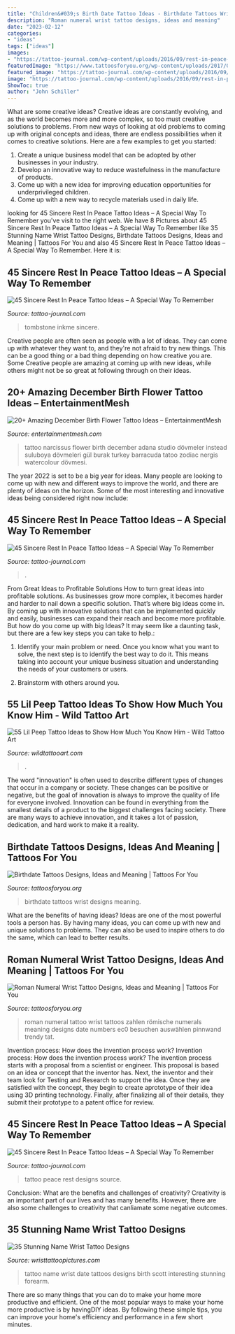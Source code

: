 ```yaml
---
title: "Children&#039;s Birth Date Tattoo Ideas - Birthdate Tattoos Wrist Designs Meaning"
description: "Roman numeral wrist tattoo designs, ideas and meaning"
date: "2023-02-12"
categories:
- "ideas"
tags: ["ideas"]
images:
- "https://tattoo-journal.com/wp-content/uploads/2016/09/rest-in-peace-tattoo30-768x768.jpg"
featuredImage: "https://www.tattoosforyou.org/wp-content/uploads/2017/08/Birthdate-Tattoos-on-Wrist.jpg"
featured_image: "https://tattoo-journal.com/wp-content/uploads/2016/09/rest-in-peace-tattoo11.jpg"
image: "https://tattoo-journal.com/wp-content/uploads/2016/09/rest-in-peace-tattoo30-768x768.jpg"
ShowToc: true
author: "John Schiller"
---
```



What are some creative ideas?
Creative ideas are constantly evolving, and as the world becomes more and more complex, so too must creative solutions to problems. From new ways of looking at old problems to coming up with original concepts and ideas, there are endless possibilities when it comes to creative solutions. Here are a few examples to get you started:
1. Create a unique business model that can be adopted by other businesses in your industry.
2. Develop an innovative way to reduce wastefulness in the manufacture of products.
3. Come up with a new idea for improving education opportunities for underprivileged children.
4. Come up with a new way to recycle materials used in daily life.

	

		
looking for 45 Sincere Rest In Peace Tattoo Ideas – A Special Way To Remember you've visit to the right web. We have 8 Pictures about 45 Sincere Rest In Peace Tattoo Ideas – A Special Way To Remember like 35 Stunning Name Wrist Tattoo Designs, Birthdate Tattoos Designs, Ideas and Meaning | Tattoos For You and also 45 Sincere Rest In Peace Tattoo Ideas – A Special Way To Remember. Here it is:
		
    
## 45 Sincere Rest In Peace Tattoo Ideas – A Special Way To Remember

<img loading=lazy src="https://tattoo-journal.com/wp-content/uploads/2016/09/rest-in-peace-tattoo11.jpg" onerror="this.onerror=null;this.src='https://tse1.mm.bing.net/th?id=OIP.ZU3fJsenKPLLeLVCJJ8zfgHaIc&amp;pid=15.1';" alt="45 Sincere Rest In Peace Tattoo Ideas – A Special Way To Remember">

_Source: tattoo-journal.com_

>tombstone inkme sincere. 

	

Creative people are often seen as people with a lot of ideas. They can come up with whatever they want to, and they're not afraid to try new things. This can be a good thing or a bad thing depending on how creative you are. Some Creative people are amazing at coming up with new ideas, while others might not be so great at following through on their ideas.

    
## 20+ Amazing December Birth Flower Tattoo Ideas – EntertainmentMesh

<img loading=lazy src="https://i.pinimg.com/736x/7f/42/1b/7f421b69e48350f81fba6cd68b4d3c5d.jpg" onerror="this.onerror=null;this.src='https://tse1.mm.bing.net/th?id=OIP.a78orMpSXpiqL0oN2Y_FFAHaHa&amp;pid=15.1';" alt="20+ Amazing December Birth Flower Tattoo Ideas – EntertainmentMesh">

_Source: entertainmentmesh.com_

>tattoo narcissus flower birth december adana studio dövmeler instead suluboya dövmeleri gül burak turkey barracuda tatoo zodiac nergis watercolour dövmesi. 

	

The year 2022 is set to be a big year for ideas. Many people are looking to come up with new and different ways to improve the world, and there are plenty of ideas on the horizon. Some of the most interesting and innovative ideas being considered right now include: 

    
## 45 Sincere Rest In Peace Tattoo Ideas – A Special Way To Remember

<img loading=lazy src="https://tattoo-journal.com/wp-content/uploads/2016/09/rest-in-peace-tattoo30-768x768.jpg" onerror="this.onerror=null;this.src='https://tse2.mm.bing.net/th?id=OIP.zOc-bcqO5YNVRqL3ek9PRwHaHa&amp;pid=15.1';" alt="45 Sincere Rest In Peace Tattoo Ideas – A Special Way To Remember">

_Source: tattoo-journal.com_

>. 

	

From Great Ideas to Profitable Solutions
How to turn great ideas into profitable solutions. As businesses grow more complex, it becomes harder and harder to nail down a specific solution. That’s where big ideas come in. By coming up with innovative solutions that can be implemented quickly and easily, businesses can expand their reach and become more profitable.
But how do you come up with big Ideas? It may seem like a daunting task, but there are a few key steps you can take to help.:

1) Identify your main problem or need. Once you know what you want to solve, the next step is to identify the best way to do it. This means taking into account your unique business situation and understanding the needs of your customers or users.

2) Brainstorm with others around you.

    
## 55 Lil Peep Tattoo Ideas To Show How Much You Know Him - Wild Tattoo Art

<img loading=lazy src="https://www.wildtattooart.com/wp-content/uploads/2021/05/Lil_Peep_Tattoos-16052122.jpg" onerror="this.onerror=null;this.src='https://tse2.mm.bing.net/th?id=OIP.d9liMpl5UYPYlc8XVwo8VgHaI2&amp;pid=15.1';" alt="55 Lil Peep Tattoo Ideas to Show How Much You Know Him - Wild Tattoo Art">

_Source: wildtattooart.com_

>. 

	

The word "innovation" is often used to describe different types of changes that occur in a company or society. These changes can be positive or negative, but the goal of innovation is always to improve the quality of life for everyone involved. Innovation can be found in everything from the smallest details of a product to the biggest challenges facing society. There are many ways to achieve innovation, and it takes a lot of passion, dedication, and hard work to make it a reality.

    
## Birthdate Tattoos Designs, Ideas And Meaning | Tattoos For You

<img loading=lazy src="https://www.tattoosforyou.org/wp-content/uploads/2017/08/Birthdate-Tattoos-on-Wrist.jpg" onerror="this.onerror=null;this.src='https://tse2.mm.bing.net/th?id=OIP.59akwC25EEJOlVNMywbUIQHaJ4&amp;pid=15.1';" alt="Birthdate Tattoos Designs, Ideas and Meaning | Tattoos For You">

_Source: tattoosforyou.org_

>birthdate tattoos wrist designs meaning. 

	

What are the benefits of having ideas?
Ideas are one of the most powerful tools a person has. By having many ideas, you can come up with new and unique solutions to problems. They can also be used to inspire others to do the same, which can lead to better results.

    
## Roman Numeral Wrist Tattoo Designs, Ideas And Meaning | Tattoos For You

<img loading=lazy src="http://www.tattoosforyou.org/wp-content/uploads/2017/10/Roman-Numeral-Wrist-Tattoo-Photos.jpg" onerror="this.onerror=null;this.src='https://tse3.mm.bing.net/th?id=OIP.5novBXjY4t-_ueGFKZ9ZtQHaLP&amp;pid=15.1';" alt="Roman Numeral Wrist Tattoo Designs, Ideas and Meaning | Tattoos For You">

_Source: tattoosforyou.org_

>roman numeral tattoo wrist tattoos zahlen römische numerals meaning designs date numbers ec0 besuchen auswählen pinnwand trendy tat. 

	

Invention process: How does the invention process work?
Invention process: How does the invention process work?
The invention process starts with a proposal from a scientist or engineer. This proposal is based on an idea or concept that the inventor has. Next, the inventor and their team look for Testing and Research to support the idea. Once they are satisfied with the concept, they begin to create aprototype of their idea using 3D printing technology. Finally, after finalizing all of their details, they submit their prototype to a patent office for review.

    
## 45 Sincere Rest In Peace Tattoo Ideas – A Special Way To Remember

<img loading=lazy src="https://tattoo-journal.com/wp-content/uploads/2016/09/Rest-In-Peace-Tattoo_-3-650x650.jpg" onerror="this.onerror=null;this.src='https://tse3.mm.bing.net/th?id=OIP.xWWUL1FK5EK5WT-n9UHUfwHaHa&amp;pid=15.1';" alt="45 Sincere Rest In Peace Tattoo Ideas – A Special Way To Remember">

_Source: tattoo-journal.com_

>tattoo peace rest designs source. 

	

Conclusion: What are the benefits and challenges of creativity?
Creativity is an important part of our lives and has many benefits. However, there are also some challenges to creativity that canliamate some negative outcomes.

    
## 35 Stunning Name Wrist Tattoo Designs

<img loading=lazy src="http://www.wristtattoopictures.com/wp-content/uploads/2016/06/Name-And-Date-Tattoo-WT143.jpg" onerror="this.onerror=null;this.src='https://tse2.mm.bing.net/th?id=OIP.1l6m1U4Y00DFlF6dJ7MdWwHaJ6&amp;pid=15.1';" alt="35 Stunning Name Wrist Tattoo Designs">

_Source: wristtattoopictures.com_

>tattoo name wrist date tattoos designs birth scott interesting stunning forearm. 

	

There are so many things that you can do to make your home more productive and efficient. One of the most popular ways to make your home more productive is by havingDIY ideas. By following these simple tips, you can improve your home's efficiency and performance in a few short minutes.

